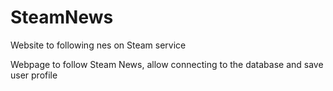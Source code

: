 # SteamNews
Website to following nes on Steam service

Webpage to follow Steam News, allow connecting to the database and save user profile
